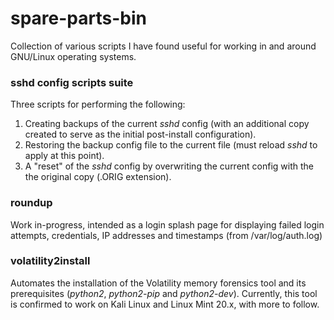 # spare-parts-bin
Collection of various scripts I have found useful for working in and around GNU/Linux operating systems.

### sshd config scripts suite
Three scripts for performing the following:
1. Creating backups of the current *sshd* config (with an additional copy created to serve as the initial post-install configuration).
2. Restoring the backup config file to the current file (must reload *sshd* to apply at this point).
3. A "reset" of the *sshd* config by overwriting the current config with the the original copy (.ORIG extension).

### roundup
Work in-progress, intended as a login splash page for displaying failed login attempts, credentials, IP addresses and timestamps (from /var/log/auth.log)

### volatility2install
Automates the installation of the Volatility memory forensics tool and its prerequisites (*python2*, *python2-pip* and *python2-dev*).
Currently, this tool is confirmed to work on Kali Linux and Linux Mint 20.x, with more to follow.
